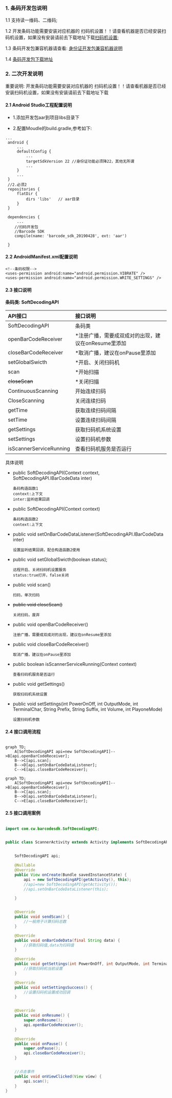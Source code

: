 ### 1. 条码开发包说明

   1.1 支持读一维码、二维码;

   1.2 开发条码功能需要安装对应机器的 扫码机设置！！请查看机器是否已经安装扫码机设置，如果没有安装请前去下载地址下载﻿[扫码机设置](https://coding.net/u/CoreWise/p/SDK/git);

   1.3 条码开发包兼容机器请查看: [身份证开发包兼容机器说明](https://coding.net/u/CoreWise/p/SDK/git)

   1.4 [条码开发包下载地址](https://coding.net/u/CoreWise/p/SDK/git)


### 2. 二次开发说明

重要说明: 开发条码功能需要安装对应机器的 扫码机设置！！请查看机器是否已经安装扫码机设置，如果没有安装请前去下载地址下载﻿

#### 2.1 Android Studio工程配置说明

- 1.添加开发包aar到项目libs目录下

- 2.配置Moudle的build.gradle,参考如下:


```
...
 android {
     ...
     defaultConfig {
         ...
         targetSdkVersion 22 //身份证功能必须降22，其他无所谓
         ...
     }
     ...
 }
 //2.必须2
 repositories {
     flatDir {
         dirs 'libs'   // aar目录
     }
 }

 dependencies {
     ...
    //扫码开发包
    //Barcode SDK
    compile(name: 'barcode_sdk_20190428', ext: 'aar')

 }
```

#### 2.2 AndroidManifest.xml配置说明

```
<!--条码权限-->
<uses-permission android:name="android.permission.VIBRATE" />
<uses-permission android:name="android.permission.WRITE_SETTINGS" />

```






#### 2.3  接口说明
**条码类: SoftDecodingAPI**


| API接口 | 接口说明 |
| :----- | :---- |
|SoftDecodingAPI|条码类
|openBarCodeReceiver|*注册广播，需要成双成对的出现，建议在onResume里添加
|closeBarCodeReceiver|*取消广播，建议在onPause里添加
|setGlobalSwicth|*开启、关闭扫码机
|scan|*开始扫描
|~~closeScan~~|*关闭扫描
|ContinuousScanning|开始连续扫码
|CloseScanning|关闭连续扫码
|getTime|获取连续扫码间隔
|setTime|设置连续扫码间隔
|getSettings|获取扫码机系统设置
|setSettings|设置扫码机参数
|isScannerServiceRunning|查看扫码机服务是否运行

具体说明

- public SoftDecodingAPI(Context context, SoftDecodingAPI.IBarCodeData inter)
    ```
    条码构造函数1
    context:上下文
    inter:监听结果回调
    ```
- public SoftDecodingAPI(Context context)
    ```
    条码构造函数2
    context:上下文
    ```

- public void  setOnBarCodeDataListener(SoftDecodingAPI.IBarCodeData inter)
    ```
    设置监听结果回调，配合构造函数2使用
    ```

- public void setGlobalSwicth(boolean status);
    ```
    远程开启、关闭扫码机设置服务
    status:true打开，false关闭
    ```

- public void scan()
    ```
    扫码，单次扫码
    ```

- ~~public void closeScan()~~
    ```
    关闭扫码，废弃
    ```

- public void openBarCodeReceiver()
    ```
    注册广播，需要成双成对的出现，建议在onResume里添加
    ```

- public void closeBarCodeReceiver()
    ```
    取消广播，建议在onPause里添加
    ```

- public boolean isScannerServiceRunning(Context context)
    ```
    查看扫码机服务是否运行
    ```


- public void getSettings()
    ```
    获取扫码机系统设置
    ```

- public void setSettings(int PowerOnOff, int OutputMode, int TerminalChar, String Prefix, String Suffix, int Volume, int PlayoneMode)
    ```
    设置扫码机参数
    ```



#### 2.4 接口调用流程

```graph

graph TD;
    A[SoftDecodingAPI api=new SoftDecodingAPI]-->B[api.openBarCodeReceiver];
    B-->C[api.scan];
    B-->D[api.setOnBarCodeDataListener];
    C-->E[api.closeBarCodeReceiver];

```

```mermaid
graph TD;
    A[SoftDecodingAPI api=new SoftDecodingAPI]-->B[api.openBarCodeReceiver];
    B-->C[api.scan];
    B-->D[api.setOnBarCodeDataListener];
    C-->E[api.closeBarCodeReceiver];
```

#### 2.5 接口调用案例

```java

import com.cw.barcodesdk.SoftDecodingAPI;


public class ScannerActivity extends Activity implements SoftDecodingAPI.IBarCodeData {


    SoftDecodingAPI api;

    @Nullable
    @Override
    public View onCreate(Bundle savedInstanceState) {
        api = new SoftDecodingAPI(getActivity(), this);
        //api=new SoftDecodingAPI(getActivity());
        //api.setOnBarCodeDataListener(this);

    }


    @Override
    public void sendScan() {
        //一般用于计算扫码总数
    }

    @Override
    public void onBarCodeData(final String data) {
        //获取扫码值,data为扫码值
    }

    @Override
    public void getSettings(int PowerOnOff, int OutputMode, int TerminalChar, String Prefix, String Suffix, int Volume, int PlayoneMode) {
        //获取扫码机当前设置
    }

    @Override
    public void setSettingsSuccess() {
        //设置扫码机设置成功回调
    }


    @Override
    public void onResume() {
        super.onResume();
        api.openBarCodeReceiver();
    }

    @Override
    public void onPause() {
        super.onPause();
        api.closeBarCodeReceiver();
    }


    //点击事件
    public void onViewClicked(View view) {
        api.scan();
    }
}
```